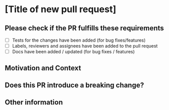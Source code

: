 # [Title of new pull request]

## Please check if the PR fulfills these requirements

- [ ] Tests for the changes have been added (for bug fixes/features)
- [ ] Labels, reviewers and assignees have been added to the pull request
- [ ] Docs have been added / updated (for bug fixes / features)

## Motivation and Context
<!--- Why is this change required? What problem does it solve? -->
<!--- If it fixes an open issue, please link to the issue here. -->

## Does this PR introduce a breaking change?
<!--- (What changes might users need to make in their application due to this PR?) -->

## Other information
